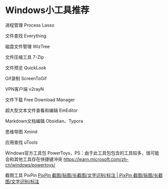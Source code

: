 # Windows小工具推荐


进程管理
Process Lasso

文件查找
Everything

磁盘文件管理
WizTree

文件压缩工具
7-Zip

文件预览
QuickLook

Gif录制
ScreenToGif

VPN客户端
v2rayN

文件下载
Free Download Manager

超大型文本文件查看和编辑
EmEditor

Markdown文档编辑
Obsidian、Typora

思维导图
Xmind

应用查找
uTools

Windows官方工具包
PowerToys，PS：由于此工具包包含的工具较多，很可能会和其他工具存在快捷键冲突
https://learn.microsoft.com/zh-cn/windows/powertoys/

截图工具
PixPin
[PixPin 截图/贴图/长截图/文字识别/标注 | PixPin 截图/贴图/长截图/文字识别/标注](https://pixpinapp.com/)
